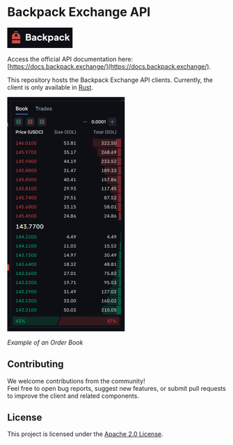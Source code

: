 # Backpack Exchange API

<img src="img/backpack.png" width="150px" alt="Backpack" />

Access the official API documentation here: [https://docs.backpack.exchange/](https://docs.backpack.exchange/).

This repository hosts the Backpack Exchange API clients. Currently, the client is only available in [Rust](./rust).

<img src="img/book_example.png" width="270px" alt="Order Book example" />

*Example of an Order Book*

## Contributing

We welcome contributions from the community!  
Feel free to open bug reports, suggest new features, or submit pull requests to improve the client and related components.

## License

This project is licensed under the [Apache 2.0 License](LICENSE).